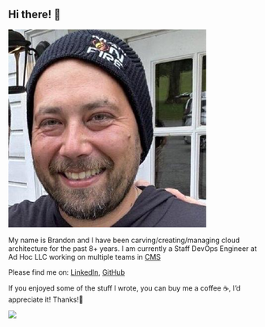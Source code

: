 ## Hi there! 👋

<img class="avatar" src="./posts/assets/avatar.png" alt="Brandon Cruz Headshot">

My name is Brandon and I have been carving/creating/managing cloud architecture for the past 8+ years. I am currently a Staff DevOps Engineer at Ad Hoc LLC working on multiple teams in [CMS](https://www.cms.gov/)

Please find me on: [LinkedIn](https://www.linkedin.com/in/brandonrcruz/), [GitHub](https://github.com/brandoncruz3)

If you enjoyed some of the stuff I wrote, you can buy me a coffee ☕️, I’d appreciate it! Thanks!🙏

[<img src="https://images.squarespace-cdn.com/content/v1/5cf6ec742e677c000119beb3/1559871045027-2XSVXYWSZD9POBO0QOVD/buy-me-a-coffee-button.png" width="100"/>](https://buymeacoffee.com/brandonrcrt)

